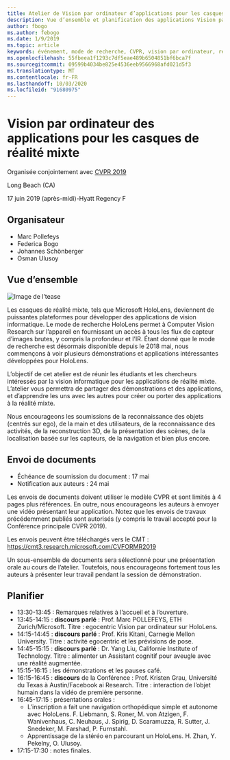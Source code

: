 ```yaml
---
title: Atelier de Vision par ordinateur d’applications pour les casques de réalité mixte sur CVPR 2019
description: Vue d’ensemble et planification des applications Vision par ordinateur pour les casques d’écouteurs de réalité mixte, à livrer à la Conférence CVPR le 2019 juin.
author: fbogo
ms.author: febogo
ms.date: 1/9/2019
ms.topic: article
keywords: événement, mode de recherche, CVPR, vision par ordinateur, recherche, HoloLens
ms.openlocfilehash: 55fbeea1f1293c7df5eae489b6504851bf6bca7f
ms.sourcegitcommit: 09599b4034be825e4536eeb9566968afd021d5f3
ms.translationtype: MT
ms.contentlocale: fr-FR
ms.lasthandoff: 10/03/2020
ms.locfileid: "91680975"
---
```

# <a name="computer-vision-applications-for-mixed-reality-headsets"></a>Vision par ordinateur des applications pour les casques de réalité mixte

Organisée conjointement avec [CVPR 2019](https://cvpr2019.thecvf.com/)

Long Beach (CA)

17 juin 2019 (après-midi)-Hyatt Regency F


## <a name="organizers"></a>Organisateur
* Marc Pollefeys
* Federica Bogo
* Johannes Schönberger
* Osman Ulusoy

## <a name="overview"></a>Vue d’ensemble

![Image de l’tease](images/cvpr2019_teaser2.jpg)

Les casques de réalité mixte, tels que Microsoft HoloLens, deviennent de puissantes plateformes pour développer des applications de vision informatique. Le mode de recherche HoloLens permet à Computer Vision Research sur l’appareil en fournissant un accès à tous les flux de capteur d’images brutes, y compris la profondeur et l’IR. Étant donné que le mode de recherche est désormais disponible depuis le 2018 mai, nous commençons à voir plusieurs démonstrations et applications intéressantes développées pour HoloLens. 

L’objectif de cet atelier est de réunir les étudiants et les chercheurs intéressés par la vision informatique pour les applications de réalité mixte. L’atelier vous permettra de partager des démonstrations et des applications, et d’apprendre les uns avec les autres pour créer ou porter des applications à la réalité mixte. 

Nous encourageons les soumissions de la reconnaissance des objets (centrés sur ego), de la main et des utilisateurs, de la reconnaissance des activités, de la reconstruction 3D, de la présentation des scènes, de la localisation basée sur les capteurs, de la navigation et bien plus encore.

## <a name="paper-submission"></a>Envoi de documents
* Échéance de soumission du document : 17 mai
* Notification aux auteurs : 24 mai

Les envois de documents doivent utiliser le modèle CVPR et sont limités à 4 pages plus références. En outre, nous encourageons les auteurs à envoyer une vidéo présentant leur application.
Notez que les envois de travaux précédemment publiés sont autorisés (y compris le travail accepté pour la Conférence principale CVPR 2019). 

Les envois peuvent être téléchargés vers le CMT : https://cmt3.research.microsoft.com/CVFORMR2019

Un sous-ensemble de documents sera sélectionné pour une présentation orale au cours de l’atelier. Toutefois, nous encourageons fortement tous les auteurs à présenter leur travail pendant la session de démonstration.


## <a name="schedule"></a>Planifier
* 13:30-13:45 : Remarques relatives à l’accueil et à l’ouverture.
* 13:45-14:15 : **discours parlé** : Prof. Marc POLLEFEYS, ETH Zurich/Microsoft. Titre : egocentric Vision par ordinateur sur HoloLens.
* 14:15-14:45 : **discours parlé** : Prof. Kris Kitani, Carnegie Mellon University. Titre : activité egocentric et les prévisions de pose.
* 14:45-15:15 : **discours parlé** : Dr. Yang Liu, Californie Institute of Technology. Titre : alimenter un Assistant cognitif pour aveugle avec une réalité augmentée.
* 15:15-16:15 : les démonstrations et les pauses café.
* 16:15-16:45 : **discours** de la Conférence : Prof. Kristen Grau, Université du Texas à Austin/Facebook ai Research. Titre : interaction de l’objet humain dans la vidéo de première personne.
* 16:45-17:15 : présentations orales :
    * L’inscription a fait une navigation orthopédique simple et autonome avec HoloLens. F. Liebmann, S. Roner, M. von Atzigen, F. Wanivenhaus, C. Neuhaus, J. Spirig, D. Scaramuzza, R. Sutter, J. Snedeker, M. Farshad, P. Furnstahl.
    * Apprentissage de la stéréo en parcourant un HoloLens. H. Zhan, Y. Pekelny, O. Ulusoy.
* 17:15-17:30 : notes finales.
